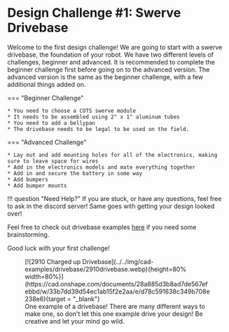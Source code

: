 # Design Challenge #1: Swerve Drivebase

Welcome to the first design challenge! We are going to start with a swerve drivebase, the foundation of your robot. We have two different levels of challenges, beginner and advanced. It is recommended to complete the beginner challenge first before going on to the advanced version. The advanced version is the same as the beginner challenge, with a few additional things added on.

=== "Beginner Challenge"

    * You need to choose a COTS swerve module
    * It needs to be assembled using 2" x 1" aluminum tubes
    * You need to add a bellypan
    * The drivebase needs to be legal to be used on the field. 

=== "Advanced Challenge"

    * Lay out and add mounting holes for all of the electronics, making sure to leave space for wires
    * Add in the electronics models and mate everything together
    * Add in and secure the battery in some way
    * Add bumpers 
    * Add bumper mounts
!!! question "Need Help?"
    If you are stuck, or have any questions, feel free to ask in the discord server! Same goes with getting your design looked over!

Feel free to check out drivebase examples [here](https://www.frcdesign.org/cad-examples/drivebase/) if you need some brainstorming.

Good luck with your first challenge! 

<figure markdown="span">
[![2910 Charged up Drivebase](../../img/cad-examples/drivebase/2910drivebase.webp){height=80% width=80%}](https://cad.onshape.com/documents/28a885d3b8ad7de567efebbd/w/33b7dd39d54ec1ab15f2e2aa/e/d78c591638c349b708e238e6){target = "_blank"}
<figcaption>One example of a drivebase! There are many different ways to make one, so don't let this one example drive your design! Be creative and let your mind go wild.</figcaption>
</figure>